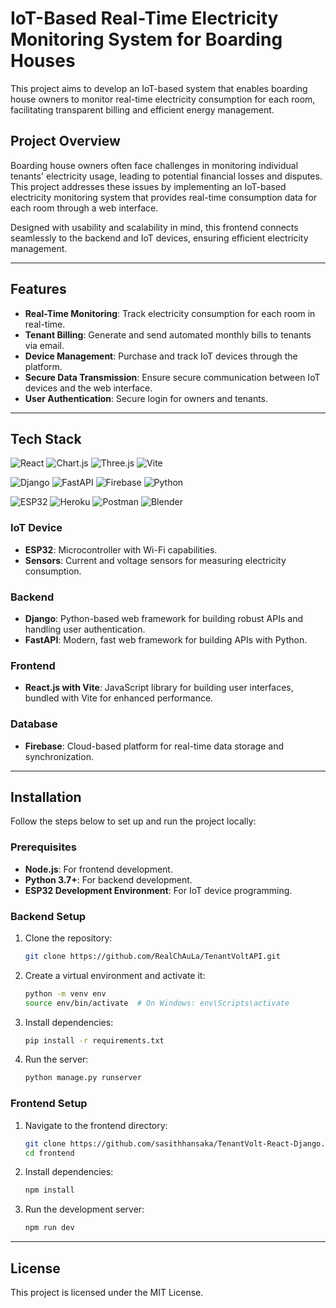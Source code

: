 # IoT-Based Real-Time Electricity Monitoring System for Boarding Houses

This project aims to develop an IoT-based system that enables boarding house owners to monitor real-time electricity consumption for each room, facilitating transparent billing and efficient energy management.

## Project Overview

Boarding house owners often face challenges in monitoring individual tenants' electricity usage, leading to potential financial losses and disputes. This project addresses these issues by implementing an IoT-based electricity monitoring system that provides real-time consumption data for each room through a web interface.

Designed with usability and scalability in mind, this frontend connects seamlessly to the backend and IoT devices, ensuring efficient electricity management.

---

## Features

- **Real-Time Monitoring**: Track electricity consumption for each room in real-time.
- **Tenant Billing**: Generate and send automated monthly bills to tenants via email.
- **Device Management**: Purchase and track IoT devices through the platform.
- **Secure Data Transmission**: Ensure secure communication between IoT devices and the web interface.
- **User Authentication**: Secure login for owners and tenants.

---

## Tech Stack
![React](https://img.shields.io/badge/React-20232A?style=for-the-badge&logo=react&logoColor=61DAFB)
![Chart.js](https://img.shields.io/badge/Chart.js-FF6384?style=for-the-badge&logo=chartdotjs&logoColor=white)
![Three.js](https://img.shields.io/badge/Three.js-049EF4?style=for-the-badge&logo=three.js&logoColor=white)
![Vite](https://img.shields.io/badge/Vite-646CFF?style=for-the-badge&logo=vite&logoColor=white)

![Django](https://img.shields.io/badge/Django-092E20?style=for-the-badge&logo=django&logoColor=white)
![FastAPI](https://img.shields.io/badge/FastAPI-005571?style=for-the-badge&logo=fastapi&logoColor=white)
![Firebase](https://img.shields.io/badge/Firebase-FFCA28?style=for-the-badge&logo=firebase&logoColor=black)
![Python](https://img.shields.io/badge/Python-3776AB?style=for-the-badge&logo=python&logoColor=white)

![ESP32](https://img.shields.io/badge/ESP32-000000?style=for-the-badge&logo=espressif&logoColor=white)
![Heroku](https://img.shields.io/badge/Heroku-430098?style=for-the-badge&logo=heroku&logoColor=white)
![Postman](https://img.shields.io/badge/Postman-FF6C37?style=for-the-badge&logo=postman&logoColor=white)
![Blender](https://img.shields.io/badge/Blender-%23F5792A?style=for-the-badge&logo=blender&logoColor=white)

### IoT Device
- **ESP32**: Microcontroller with Wi-Fi capabilities.
- **Sensors**: Current and voltage sensors for measuring electricity consumption.

### Backend
- **Django**: Python-based web framework for building robust APIs and handling user authentication.
- **FastAPI**: Modern, fast web framework for building APIs with Python.

### Frontend
- **React.js with Vite**: JavaScript library for building user interfaces, bundled with Vite for enhanced performance.

### Database
- **Firebase**: Cloud-based platform for real-time data storage and synchronization.

---

## Installation

Follow the steps below to set up and run the project locally:

### Prerequisites
- **Node.js**: For frontend development.
- **Python 3.7+**: For backend development.
- **ESP32 Development Environment**: For IoT device programming.

### Backend Setup
1. Clone the repository:
   ```bash
   git clone https://github.com/RealChAuLa/TenantVoltAPI.git
   ```

2. Create a virtual environment and activate it:
   ```bash
   python -m venv env
   source env/bin/activate  # On Windows: env\Scripts\activate
   ```

3. Install dependencies:
   ```bash
   pip install -r requirements.txt
   ```

4. Run the server:
   ```bash
   python manage.py runserver
   ```

### Frontend Setup
1. Navigate to the frontend directory:
   ```bash
   git clone https://github.com/sasithhansaka/TenantVolt-React-Django.git
   cd frontend
   ```

2. Install dependencies:
   ```bash
   npm install
   ```

3. Run the development server:
   ```bash
   npm run dev
   ```

---

## License

This project is licensed under the MIT License.

